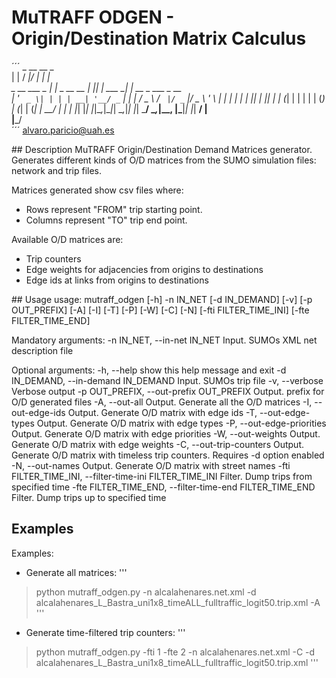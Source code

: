 # MuTRAFF ODGEN - Origin/Destination Matrix Calculus
´´´
                 _              __  __             _                  
                | |            / _|/ _|           | |                 
 _ __ ___  _   _| |_ _ __ __ _| |_| |_    ___   __| | __ _  ___ _ __  
| '_ ` _ \| | | | __| '__/ _` |  _|  _|  / _ \ / _` |/ _` |/ _ \ '_ \ 
| | | | | | |_| | |_| | | (_| | | | |   | (_) | (_| | (_| |  __/ | | |
|_| |_| |_|\__,_|\__|_|  \__,_|_| |_|    \___/ \__,_|\__, |\___|_| |_|
                                                      __/ |           
                                                     |___/            
´´´
alvaro.paricio@uah.es

## Description
MuTRAFF Origin/Destination Demand Matrices generator.
Generates different kinds of O/D matrices from the SUMO simulation files: network and trip files.

Matrices generated show csv files where:
* Rows represent "FROM" trip starting point.
* Columns represent "TO" trip end point.

Available O/D matrices are:
* Trip counters 
* Edge weights for adjacencies from origins to destinations
* Edge ids at links from origins to destinations

## Usage
usage: mutraff_odgen [-h] -n IN_NET [-d IN_DEMAND] [-v] [-p OUT_PREFIX] [-A]
                     [-I] [-T] [-P] [-W] [-C] [-N] [-fti FILTER_TIME_INI]
                     [-fte FILTER_TIME_END]

Mandatory arguments:
  -n IN_NET, --in-net IN_NET
                        Input. SUMOs XML net description file

Optional arguments:
  -h, --help            show this help message and exit
  -d IN_DEMAND, --in-demand IN_DEMAND
                        Input. SUMOs trip file
  -v, --verbose         Verbose output
  -p OUT_PREFIX, --out-prefix OUT_PREFIX
                        Output. prefix for O/D generated files
  -A, --out-all         Output. Generate all the O/D matrices
  -I, --out-edge-ids    Output. Generate O/D matrix with edge ids
  -T, --out-edge-types  Output. Generate O/D matrix with edge types
  -P, --out-edge-priorities
                        Output. Generate O/D matrix with edge priorities
  -W, --out-weights     Output. Generate O/D matrix with edge weights
  -C, --out-trip-counters
                        Output. Generate O/D matrix with timeless trip
                        counters. Requires -d option enabled
  -N, --out-names       Output. Generate O/D matrix with street names
  -fti FILTER_TIME_INI, --filter-time-ini FILTER_TIME_INI
                        Filter. Dump trips from specified time
  -fte FILTER_TIME_END, --filter-time-end FILTER_TIME_END
                        Filter. Dump trips up to specified time

## Examples
Examples:
* Generate all matrices:
'''
> python mutraff_odgen.py -n alcalahenares.net.xml -d alcalahenares_L_Bastra_uni1x8_timeALL_fulltraffic_logit50.trip.xml -A
'''
* Generate time-filtered trip counters:
'''
> python mutraff_odgen.py -fti 1 -fte 2 -n alcalahenares.net.xml -C -d alcalahenares_L_Bastra_uni1x8_timeALL_fulltraffic_logit50.trip.xml
'''
